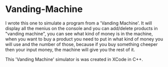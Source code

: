 # Vanding-Machine

I wrote this one to simulate a program from a 'Vanding Machine'.
It will display all the menius on the console and you can add/delete products in "vanding machine", you can see what kind of 
money is in the machine, when you want to buy a product you need to put in what kind of money you will use and the number of
those, because if you buy something cheeper then your input money, the machine will give you the rest of it.

This 'Vanding Machine' simulator is was created in XCode in C++.
